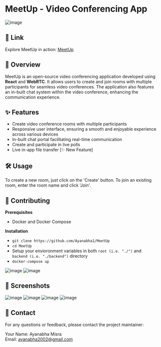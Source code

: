 # MeetUp - Video Conferencing App

![image](https://github.com/Ayanabha1/MeetUp/assets/63809278/006aa513-c2ba-4d0b-8d5c-2822512f0fa5)

## 🔗 Link

Explore MeetUp in action: [MeetUp](https://meetup.ayanabha.xyz)

## 📖 Overview

MeetUp is an open-source video conferencing application developed using **React** and **WebRTC**. It allows users to create and join rooms with multiple participants for seamless video conferences. The application also features an in-built chat system within the video conference, enhancing the communication experience.

## ✨ Features

- Create video conference rooms with multiple participants
- Responsive user interface, ensuring a smooth and enjoyable experience across various devices
- In-built chat portal facilitating real-time communication
- Create and participate in live polls
- Live in-app file transfer [✨ New Feature]

## 🛠 Usage

To create a new room, just click on the 'Create' button. To join an existing room, enter the room name and click 'Join'.

## 🤝 Contributing

**Prerequisites**

- Docker and Docker Compose

**Installation**

- `git clone https://github.com/Ayanabha1/MeetUp`
- `cd MeetUp`
- Setup your envioronment variables in both `root (i.e. "./")` and `backend (i.e. "./backend")` directory
- `docker-compose up`

![image](https://github.com/Ayanabha1/MeetUp/assets/63809278/2dcc7ae8-fcb4-44d3-9b0d-bfb37e02482e)
![image](https://github.com/Ayanabha1/MeetUp/assets/63809278/50664dd3-31a6-4efd-9646-fe13292a1307)

## 📸 Screenshots

![image](https://github.com/Ayanabha1/MeetUp/assets/63809278/0d25a9ea-dcb8-46ac-bc42-d54361e3972a)
![image](https://github.com/Ayanabha1/MeetUp/assets/63809278/b7939f52-3ee6-40bf-85ea-607c2c8bee7e)
![image](https://github.com/Ayanabha1/MeetUp/assets/63809278/fceb10a0-72ec-489e-a22f-53723d0ef0c6)
![image](https://github.com/Ayanabha1/MeetUp/assets/63809278/a362af97-540a-46ad-9ca2-418b28b0d27b)

## 📧 Contact

For any questions or feedback, please contact the project maintainer:

Your Name: Ayanabha Misra  
Email: ayanabha2002@gmail.com
